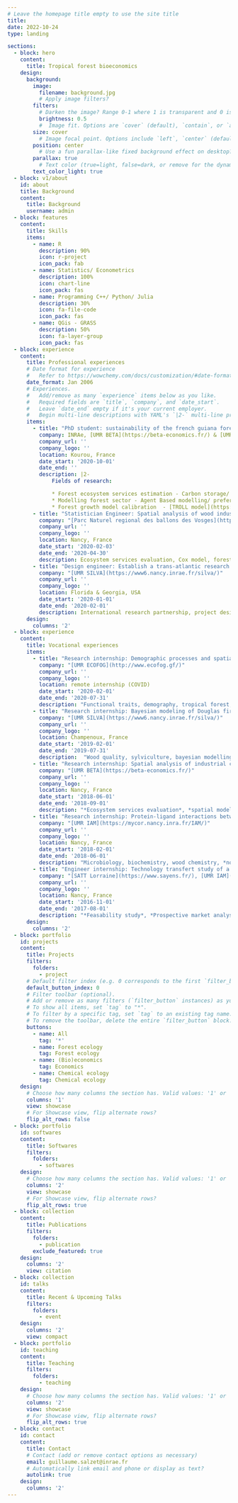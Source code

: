 ```yaml
---
# Leave the homepage title empty to use the site title
title:
date: 2022-10-24
type: landing

sections:
  - block: hero
    content:
      title: Tropical forest bioeconomics
    design:
      background:
        image:
          filename: background.jpg
          # Apply image filters?
        filters:
          # Darken the image? Range 0-1 where 1 is transparent and 0 is opaque.
          brightness: 0.5
          #  Image fit. Options are `cover` (default), `contain`, or `actual` size.
        size: cover
          # Image focal point. Options include `left`, `center` (default), or `right`.
        position: center
          # Use a fun parallax-like fixed background effect on desktop? true/false
        parallax: true
          # Text color (true=light, false=dark, or remove for the dynamic theme color).
        text_color_light: true
  - block: v1/about
    id: about
    title: Background
    content:
      title: Background
      username: admin
  - block: features
    content:
      title: Skills
      items:
        - name: R
          description: 90%
          icon: r-project
          icon_pack: fab
        - name: Statistics/ Econometrics
          description: 100%
          icon: chart-line
          icon_pack: fas
        - name: Programming C++/ Python/ Julia
          description: 30%
          icon: fa-file-code
          icon_pack: fas
        - name: QGis - GRASS
          description: 50%
          icon: fa-layer-group
          icon_pack: fas 
  - block: experience
    content:
      title: Professional experiences
      # Date format for experience
      #   Refer to https://wowchemy.com/docs/customization/#date-format
      date_format: Jan 2006
      # Experiences.
      #   Add/remove as many `experience` items below as you like.
      #   Required fields are `title`, `company`, and `date_start`.
      #   Leave `date_end` empty if it's your current employer.
      #   Begin multi-line descriptions with YAML's `|2-` multi-line prefix.
      items:
        - title: "PhD student: sustainability of the french guiana forest sector, a spatialized bioeconomic approach"
          company: INRAe, [UMR BETA](https://beta-economics.fr/) & [UMR ECOFOG](http://www.ecofog.gf/)
          company_url: ''
          company_logo: ''
          location: Kourou, France
          date_start: '2020-10-01'
          date_end: ''
          description: |2-
              Fields of research:

              * Forest ecosystem services estimation - Carbon storage/ Functional diversity/ Roundwood/ Hunting ;
              * Modelling forest sector - Agent Based modelling/ preferences survey/ elicitation interviews ;
              * Forest growth model calibration  - [TROLL model](https://sylvainschmitt.github.io/rcontroll/) with Gaussian processes.
        - title: "Statistician Engineer: Spatial analysis of wood industrial clusters in the Vosges and their impact on the local forestry"
          company: "[Parc Naturel regional des ballons des Vosges](https://www.parc-ballons-vosges.fr/)"
          company_url: ''
          company_logo: ''
          location: Nancy, France
          date_start: '2020-02-03'
          date_end: '2020-04-30'
          description: Ecosystem services evaluation, Cox model, forest sector, bayesian modelling.
        - title: "Design engineer: Establish a trans-atlantic research partnership - [Univ. Georgia](https://www.uga.edu/) & [Rayonier](https://www.rayonier.com/)"
          company: "[UMR SILVA](https://www6.nancy.inrae.fr/silva/)"
          company_url: ''
          company_logo: ''
          location: Florida & Georgia, USA
          date_start: '2020-01-01'
          date_end: '2020-02-01'
          description: International research partnership, project design, forestry, wood quality.
      design:
        columns: '2'
  - block: experience
    content:
      title: Vocational experiences
      items:
        - title: "Research internship: Demographic processes and spatial distribution of functional traits under environmental constraints in tropical forests, 6 months"
          company: "[UMR ECOFOG](http://www.ecofog.gf/)"
          company_url: ''
          company_logo: ''
          location: remote internship (COVID)
          date_start: '2020-02-01'
          date_end: '2020-07-31'
          description: "Functional traits, demography, tropical forest, *spatial analysis*, *bayesian modelling*."
        - title: "Research internship: Bayesian modeling of Douglas fir quality to predict the resource of extractable chemical compounds, 6 months"
          company: "[UMR SILVA](https://www6.nancy.inrae.fr/silva/)"
          company_url: ''
          company_logo: ''
          location: Champenoux, France
          date_start: '2019-02-01'
          date_end: '2019-07-31'
          description:  "Wood quality, sylviculture, bayesian modelling, knottiness, *hierarchical modelling*, tree architecture, growth model."
        - title: "Research internship: Spatial analysis of industrial clusters in the French forestry and wood sector and their impact on the probability of cutting, 3 months"
          company: "[UMR BETA](https://beta-economics.fr/)"
          company_url: ''
          company_logo: ''
          location: Nancy, France
          date_start: '2018-06-01'
          date_end: '2018-09-01'
          description: "*Ecosystem services evaluation*, *spatial modelling*, *forest sector*, *Bayesian modelling*."
        - title: "Research internship: Protein-ligand interactions between Glutathione-S-transferases from Trametes versicolor and French Guiana wood extractives in relation to natural durability, 5 months"
          company: "[UMR IAM](https://mycor.nancy.inra.fr/IAM/)"
          company_url: ''
          company_logo: ''
          location: Nancy, France
          date_start: '2018-02-01'
          date_end: '2018-06-01'
          description: "Microbiology, biochemistry, wood chemistry, *non-linear model*, *bayesian modelling*."
        - title: "Engineer internship: Technology transfert study of a high-throughput Characterization method of tropical wood extractives, 10 months"
          company: "[SATT Lorraine](https://www.sayens.fr/), [UMR IAM](https://mycor.nancy.inra.fr/IAM/), [UR LERMAB](https://lermab.univ-lorraine.fr/), [UMR ECOFOG](http://www.ecofog.gf/)"
          company_url: ''
          company_logo: ''
          location: Nancy, France
          date_start: '2016-11-01'
          date_end: '2017-08-01'
          description: "*Feasability study*, *Prospective market analysis*, chemical ecology, wood chemistry."
      design:
        columns: '2'
  - block: portfolio
    id: projects
    content:
      title: Projects
      filters:
        folders:
          - project
      # Default filter index (e.g. 0 corresponds to the first `filter_button` instance below).
      default_button_index: 0
      # Filter toolbar (optional).
      # Add or remove as many filters (`filter_button` instances) as you like.
      # To show all items, set `tag` to "*".
      # To filter by a specific tag, set `tag` to an existing tag name.
      # To remove the toolbar, delete the entire `filter_button` block.
      buttons:
        - name: All
          tag: '*'
        - name: Forest ecology
          tag: Forest ecology
        - name: (Bio)economics
          tag: Economics
        - name: Chemical ecology
          tag: Chemical ecology
    design:
      # Choose how many columns the section has. Valid values: '1' or '2'.
      columns: '1'
      view: showcase
      # For Showcase view, flip alternate rows?
      flip_alt_rows: false
  - block: portfolio
    id: softwares
    content:
      title: Softwares
      filters:
        folders:
          - softwares
    design:
      # Choose how many columns the section has. Valid values: '1' or '2'.
      columns: '2'
      view: showcase
      # For Showcase view, flip alternate rows?
      flip_alt_rows: true
  - block: collection
    content:
      title: Publications
      filters:
        folders:
          - publication
        exclude_featured: true
    design:
      columns: '2'
      view: citation
  - block: collection
    id: talks
    content:
      title: Recent & Upcoming Talks
      filters:
        folders:
          - event
    design:
      columns: '2'
      view: compact
  - block: portfolio
    id: teaching
    content:
      title: Teaching
      filters:
        folders:
          - teaching
    design:
      # Choose how many columns the section has. Valid values: '1' or '2'.
      columns: '2'
      view: showcase
      # For Showcase view, flip alternate rows?
      flip_alt_rows: true
  - block: contact
    id: contact
    content:
      title: Contact
      # Contact (add or remove contact options as necessary)
      email: guillaume.salzet@inrae.fr
      # Automatically link email and phone or display as text?
      autolink: true
    design:
      columns: '2'
---
```


